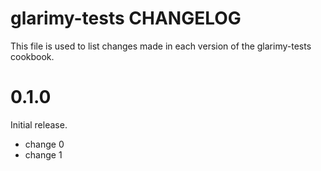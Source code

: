 # glarimy-tests CHANGELOG

This file is used to list changes made in each version of the glarimy-tests cookbook.

# 0.1.0

Initial release.

- change 0
- change 1

